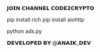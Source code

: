 𝗝𝗢𝗜𝗡 𝗖𝗛𝗔𝗡𝗡𝗘𝗟 𝗖𝗢𝗗𝗘𝟮𝗖𝗥𝗬𝗣𝗧𝗢

pip install rich
pip install aiohttp

python ads.py


𝗗𝗘𝗩𝗘𝗟𝗢𝗣𝗘𝗗 𝗕𝗬 @𝗔𝗡𝗔𝗜𝗞_𝗗𝗘𝗩
